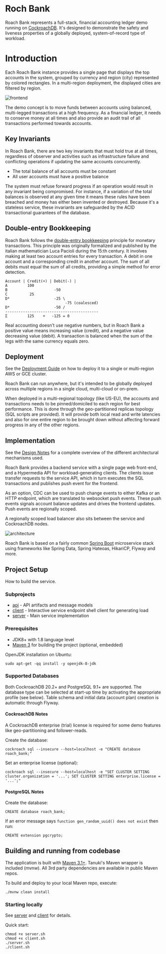 # Roch Bank

Roach Bank represents a full-stack, financial accounting ledger demo running on [CockroachDB](https://www.cockroachlabs.com/). 
It's designed to demonstrate the safety and liveness properties of a globally deployed, system-of-record type 
of workload.

# Introduction

Each Roach Bank instance provides a single page that displays the top accounts in the system, grouped 
by currency and region (city) represented by colored rectangles. In a multi-region deployment, the 
displayed cities are filtered by region.

![frontend](docs/diagram_frontend.png)
                
The demo concept is to move funds between accounts using balanced, multi-legged transactions at a high
frequency. As a financial ledger, it needs to conserve money at all times and also provide an audit trail 
of all transactions performed towards accounts. 

## Key Invariants

In Roach Bank, there are two key invariants that must hold true at all times, regardless of observer
and activities such as infrastructure failure and conflicting operations if updating the same accounts 
concurrently.

* The total balance of all accounts must be constant
* All user accounts must have a positive balance

The system must refuse forward progress if an operation would result in any invariant being compromised. 
For instance, if a variation of the total balances is observed at any given time it means these rules 
have been breached and money has either been invented or destroyed. Because it's a stateless service, 
these invariants are safeguarded by the ACID transactional guarantees of the database.

## Double-entry Bookkeeping

Roach Bank follows the [double-entry bookkeeping](https://en.wikipedia.org/wiki/Double-entry_bookkeeping)
principle for monetary transactions. This principle was originally formalized and published by the italian 
mathematician Luca Pacioli during the 15:th century. It involves making at least two account entries for 
every transaction. A debit in one account and a corresponding credit in another account. The sum of all 
debits must equal the sum of all credits, providing a simple method for error detection.

    Account | Credit(+) | Debit(-) |
    A         100               
    B                     -50
    C          25
    D*                    -25 \
                               -75 (coalesced)
    D*                    -50 /
    ------------------------------------------
    Σ         125    +   -125 = 0 

Real accounting doesn't use negative numbers, but in Roach Bank a positive value means increasing value (credit),
and a negative value decreasing value (debit). A transaction is balanced when the sum of the legs with
the same currency equals zero.

## Deployment

See the [Deployment Guide](deploy/README.md) on how to deploy it to a single
or multi-region AWS or GCE cluster.

Roach Bank can run anywhere, but it's intended to be globally deployed across multiple 
regions in a single cloud, multi-cloud or on-prem. 

When deployed in a multi-regional topology (like US-EU), the accounts and transactions needs 
to be pinned/domiciled to each region for best performance. This is done through the 
geo-partitioned replicas topology (SQL scripts are provided). It will provide both 
local read and write latencies and also for one entire region to be brought down without 
affecting forward progress in any of the other regions.

## Implementation

See the [Design Notes](docs/DESIGN.md) for a complete overview of the different architectural
mechanisms used.

Roach Bank provides a backend service with a single page web front-end, and a Hypermedia API 
for workload-generating clients. The clients issue transfer requests to the service API, 
which in turn executes the SQL transactions and publishes push event for the frontend. 

As an option, CDC can be used to push change events to either Kafka or an HTTP endpoint, 
which are translated to websocket push events. These push events signals account balance updates
and drives the frontend updates. Push events are regionally scoped.

A regionally scoped load balancer also sits between the service and CockroachDB nodes.

![architecture](docs/diagram_architecture.png)

Roach Bank is based on a fairly common [Spring Boot](https://spring.io/projects/spring-boot) microservice 
stack using frameworks like Spring Data, Spring Hateoas, HikariCP, Flyway and more. 

## Project Setup

How to build the service.

### Subprojects

- [api](bank-api/README.md) - API artifacts and message models
- [client](bank-client/README.md) - Interactive service endpoint shell client for generating load
- [server](bank-server/README.md) - Main service implementation

### Prerequisites

- JDK8+ with 1.8 language level 
- [Maven 3](https://maven.apache.org/download.cgi) for building the project (optional, embedded)  

OpenJDK installation on Ubuntu:

    sudo apt-get -qq install -y openjdk-8-jdk

### Supported Databases

Both CockroachDB 20.2+ and PostgreSQL 9.1+ are supported. The database type can be selected 
at start-up time by activating the appropriate profile (see below). Table schema and
initial data (account plan) creation is automatic through Flyway. 

#### CockroachDB Notes

A CockroachDB enterprise (trial) license is required for some demo features like 
geo-partitioning and follower-reads.

Create the database:

    cockroach sql --insecure --host=localhost -e "CREATE database roach_bank;"
    
Set an enterprise license (optional):

    cockroach sql --insecure --host=localhost -e "SET CLUSTER SETTING cluster.organization = '...'; SET CLUSTER SETTING enterprise.license = '...';"
 
#### PostgreSQL Notes

Create the database:

    CREATE database roach_bank;

If an error message says `function gen_random_uuid() does not exist` then run:

    CREATE extension pgcrypto;

## Building and running from codebase

The application is built with [Maven 3.1+](https://maven.apache.org/download.cgi).
Tanuki's Maven wrapper is included (mvnw). All 3rd party dependencies are available in public Maven repos.

To build and deploy to your local Maven repo, execute:

    ./mvnw clean install

### Starting locally

See [server](bank-server/README.md) and [client](bank-client/README.md) for details.

Quick start:

    chmod +x server.sh
    chmod +x client.sh
    ./server.sh
    ./client.sh
